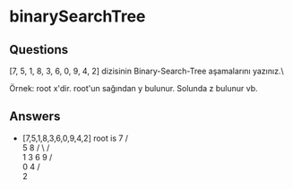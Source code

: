 # binarySearchTree

## Questions
[7, 5, 1, 8, 3, 6, 0, 9, 4, 2] dizisinin Binary-Search-Tree aşamalarını yazınız.\

Örnek: root x'dir. root'un sağından y bulunur. Solunda z bulunur vb.

## Answers

-   [7,5,1,8,3,6,0,9,4,2] 
    root is  7
           /  \
          5     8
         / \    / \
        1   3  6   9
       / \
      0   4
         /  
        2